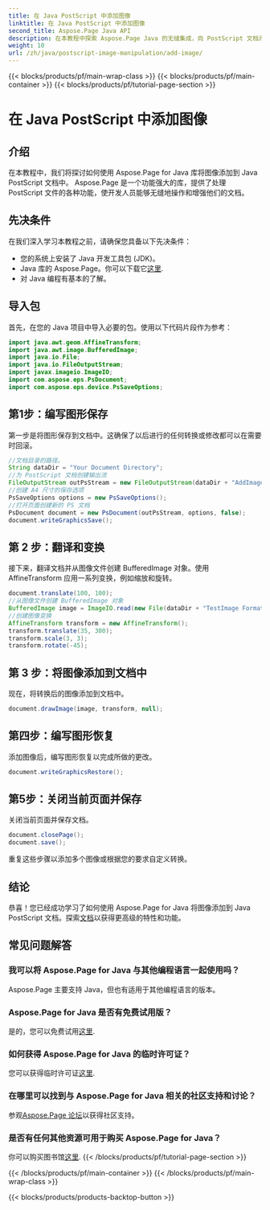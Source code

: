 ```yaml
---
title: 在 Java PostScript 中添加图像
linktitle: 在 Java PostScript 中添加图像
second_title: Aspose.Page Java API
description: 在本教程中探索 Aspose.Page Java 的无缝集成，向 PostScript 文档添加图像。提升您的文档处理能力。
weight: 10
url: /zh/java/postscript-image-manipulation/add-image/
---
```


{{< blocks/products/pf/main-wrap-class >}}
{{< blocks/products/pf/main-container >}}
{{< blocks/products/pf/tutorial-page-section >}}

# 在 Java PostScript 中添加图像

## 介绍
在本教程中，我们将探讨如何使用 Aspose.Page for Java 库将图像添加到 Java PostScript 文档中。 Aspose.Page 是一个功能强大的库，提供了处理 PostScript 文件的各种功能，使开发人员能够无缝地操作和增强他们的文档。
## 先决条件
在我们深入学习本教程之前，请确保您具备以下先决条件：
- 您的系统上安装了 Java 开发工具包 (JDK)。
-  Java 库的 Aspose.Page。你可以下载它[这里](https://releases.aspose.com/page/java/).
- 对 Java 编程有基本的了解。
## 导入包
首先，在您的 Java 项目中导入必要的包。使用以下代码片段作为参考：
```java
import java.awt.geom.AffineTransform;
import java.awt.image.BufferedImage;
import java.io.File;
import java.io.FileOutputStream;
import javax.imageio.ImageIO;
import com.aspose.eps.PsDocument;
import com.aspose.eps.device.PsSaveOptions;
```
## 第1步：编写图形保存
第一步是将图形保存到文档中。这确保了以后进行的任何转换或修改都可以在需要时回滚。
```java
//文档目录的路径。
String dataDir = "Your Document Directory";
//为 PostScript 文档创建输出流
FileOutputStream outPsStream = new FileOutputStream(dataDir + "AddImage_outPS.ps");
//创建 A4 尺寸的保存选项
PsSaveOptions options = new PsSaveOptions();
//打开页面创建新的 PS 文档
PsDocument document = new PsDocument(outPsStream, options, false);
document.writeGraphicsSave();
```
## 第 2 步：翻译和变换
接下来，翻译文档并从图像文件创建 BufferedImage 对象。使用 AffineTransform 应用一系列变换，例如缩放和旋转。
```java
document.translate(100, 100);
//从图像文件创建 BufferedImage 对象
BufferedImage image = ImageIO.read(new File(dataDir + "TestImage Format24bppRgb.jpg"));
//创建图像变换
AffineTransform transform = new AffineTransform();
transform.translate(35, 300);
transform.scale(3, 3);
transform.rotate(-45);
```
## 第 3 步：将图像添加到文档中
现在，将转换后的图像添加到文档中。
```java
document.drawImage(image, transform, null);
```
## 第四步：编写图形恢复
添加图像后，编写图形恢复以完成所做的更改。
```java
document.writeGraphicsRestore();
```
## 第5步：关闭当前页面并保存
关闭当前页面并保存文档。
```java
document.closePage();
document.save();
```
重复这些步骤以添加多个图像或根据您的要求自定义转换。
## 结论
恭喜！您已经成功学习了如何使用 Aspose.Page for Java 将图像添加到 Java PostScript 文档。探索[文档](https://reference.aspose.com/page/java/)以获得更高级的特性和功能。
## 常见问题解答
### 我可以将 Aspose.Page for Java 与其他编程语言一起使用吗？
Aspose.Page 主要支持 Java，但也有适用于其他编程语言的版本。
### Aspose.Page for Java 是否有免费试用版？
是的，您可以免费试用[这里](https://releases.aspose.com/).
### 如何获得 Aspose.Page for Java 的临时许可证？
您可以获得临时许可证[这里](https://purchase.aspose.com/temporary-license/).
### 在哪里可以找到与 Aspose.Page for Java 相关的社区支持和讨论？
参观[Aspose.Page 论坛](https://forum.aspose.com/c/page/39)以获得社区支持。
### 是否有任何其他资源可用于购买 Aspose.Page for Java？
你可以购买图书馆[这里](https://purchase.aspose.com/buy).
{{< /blocks/products/pf/tutorial-page-section >}}

{{< /blocks/products/pf/main-container >}}
{{< /blocks/products/pf/main-wrap-class >}}

{{< blocks/products/products-backtop-button >}}
